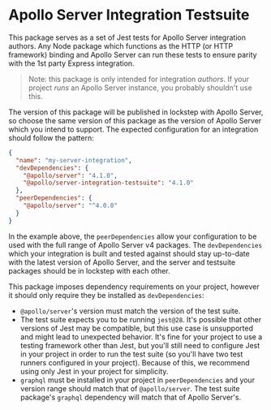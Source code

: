 # Apollo Server Integration Testsuite

This package serves as a set of Jest tests for Apollo Server integration
authors. Any Node package which functions as the HTTP (or HTTP framework)
binding and Apollo Server can run these tests to ensure parity with the 1st
party Express integration.

> Note: this package is only intended for integration _authors_. If your project
> _runs_ an Apollo Server instance, you probably shouldn't use this.

The version of this package will be published in lockstep with Apollo Server, so
choose the same version of this package as the version of Apollo Server which
you intend to support. The expected configuration for an integration should
follow the pattern:

```json
{
  "name": "my-server-integration",
  "devDependencies": {
    "@apollo/server": "4.1.0",
    "@apollo/server-integration-testsuite": "4.1.0"
  },
  "peerDependencies": {
    "@apollo/server": "^4.0.0"
  }
}
```

In the example above, the `peerDependencies` allow your configuration to be used
with the full range of Apollo Server v4 packages. The `devDependencies` which
your integration is built and tested against should stay up-to-date with the
latest version of Apollo Server, and the server and testsuite packages should be
in lockstep with each other.

This package imposes dependency requirements on your project, however it should
only require they be installed as `devDependencies`:
* `@apollo/server`'s version must match the version of the test suite.
* The test suite expects you to be running `jest@28`. It's possible that other
  versions of Jest may be compatible, but this use case is unsupported and might
  lead to unexpected behavior. It's fine for your project to use a testing
  framework other than Jest, but you'll still need to configure Jest in your
  project in order to run the test suite (so you'll have two test runners
  configured in your project). Because of this, we recommend using only Jest in
  your project for simplicity.
* `graphql` must be installed in your project in `peerDependencies` and your
  version range should match that of `@apollo/server`. The test suite package's
  `graphql` dependency will match that of Apollo Server's.
